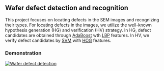 ## Wafer defect detection and recognition
This project focuses on locating defects in the SEM images and recognizing their types.
For locating defects in the images, we utilize the well-known hypothesis generation (HG) and verification (HV) strategy.
In HG, defect candidates are obtained through [AdaBoost](https://en.wikipedia.org/wiki/AdaBoost) wth [LBP](https://en.wikipedia.org/wiki/Local_binary_patterns) features. In HV, we verify defect candidates by [SVM](https://en.wikipedia.org/wiki/Support-vector_machine) with [HOG](https://en.wikipedia.org/wiki/Histogram_of_oriented_gradients) features.

### Demonstration
 [![Wafer defect detection](https://img.youtube.com/vi/EuYogvaseMo/0.jpg)](https://www.youtube.com/watch?v=EuYogvaseMo)
